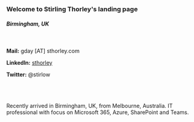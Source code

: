 

### Welcome to Stirling Thorley's landing page

##### Birmingham, UK
<br>

**Mail:** gday [AT] sthorley.com

**LinkedIn:** [sthorley](https://www.linkedin.com/in/sthorley/)

**Twitter:** @stirlow

<br>
<br>
<br>
Recently arrived in Birmingham, UK, from Melbourne, Australia. IT professional with focus on Microsoft 365, Azure, SharePoint and Teams.
